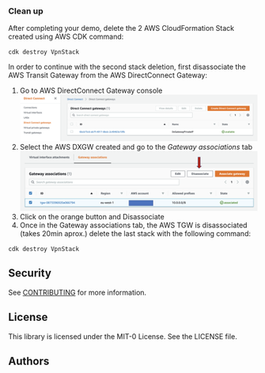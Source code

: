 ###  Clean up
After completing your demo, delete the 2 AWS CloudFormation Stack created using AWS CDK command:
```
cdk destroy VpnStack

```
In order to continue with the second stack deletion, first disassociate the AWS Transit Gateway from the AWS DirectConnect Gateway:

1. Go to AWS DirectConnect Gateway console
![DX-console](images/dxgw-console.png)
2. Select the AWS DXGW created and go to the *Gateway associations* tab
![DX-disassociation](images/dxgw-disassociation.png)
3. Click on the orange button and Disassociate
4. Once in the Gateway associations tab, the AWS TGW is disassociated (takes 20min aprox.) delete the last stack with the following command:
```
cdk destroy VpnStack
```
## Security


See [CONTRIBUTING](CONTRIBUTING.md#security-issue-notifications) for more information.

## License

This library is licensed under the MIT-0 License. See the LICENSE file.

## Authors

